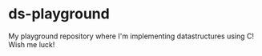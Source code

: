 # ds-playground

My playground repository where I'm implementing datastructures using C! Wish me luck!
